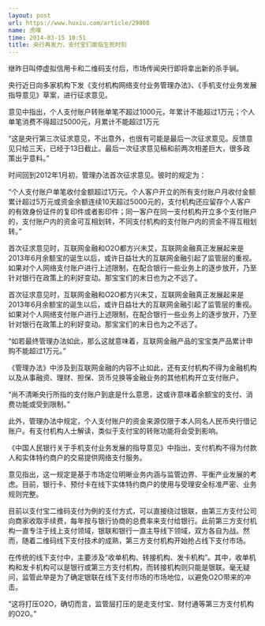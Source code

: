 ```yaml
---
layout: post
url: https://www.huxiu.com/article/29808
name: 虎嗅
time: 2014-03-15 10:51
title: 央行再发力，支付宝们面临生死时刻
---
```

继昨日叫停虚拟信用卡和二维码支付后，市场传闻央行即将拿出新的杀手锏。

央行近日向多家机构下发《支付机构网络支付业务管理办法》、《手机支付业务发展指导意见》草案，进行征求意见。

意见中指出，个人支付账户转账单笔不超过1000元，年累计不能超过1万元；个人单笔消费不得超过5000元，月累计不能超过1万元

“这是央行第三次征求意见，不出意外，也很有可能是最后一次征求意见。反馈意见只给三天，已经于13日截止。最后一次征求意见稿和前两次相差巨大，很多政策出乎意料。”

时间回到2012年1月初，管理办法首次征求意见。彼时的规定为：

“个人支付账户单笔收付金额超过1万元，个人客户开立的所有支付账户月收付金额累计超过5万元或资金余额连续10天超过5000元的，支付机构还应留存个人客户的有效身份证件的复印件或者影印件；同一客户在同一支付机构开立多个支付账户的，支付账户内的资金可互相划转，不同支付机构的支付账户内的资金不得互相划转。”

首次征求意见时，互联网金融和O2O都方兴未艾，互联网金融真正发展起来是2013年6月余额宝的诞生以后，或许日益壮大的互联网金融引起了监管层的重视。如果对个人网络支付账户进行上述限制，在配合银行一些业务上的逐步放开，乃至针对银行在政策上的利好变动。那宝宝们的末日也为之不远了。

首次征求意见时，互联网金融和O2O都方兴未艾，互联网金融真正发展起来是2013年6月余额宝的诞生以后，或许日益壮大的互联网金融引起了监管层的重视。如果对个人网络支付账户进行上述限制，在配合银行一些业务上的逐步放开，乃至针对银行在政策上的利好变动。那宝宝们的末日也为之不远了。

“如若最终管理办法如此，那么这就意味着，互联网金融产品的宝宝类产品累计申购不能超过1万元。”

《管理办法》中涉及到互联网金融的内容不止如此，还有支付机构不得为金融机构以及从事融资、理财、担保、货币兑换等金融业务的其他机构开立支付账户。

“尚不清晰央行所指的支付账户到底是什么意思，这或许意味着余额宝的支付、消费功能或受到限制。”

此外，管理办法中规定，个人支付账户的资金来源仅限于本人同名人民币央行借记账户。有支付机构人士解读，类似于支付宝的转账功能将会受到影响。

《中国人民银行关于手机支付业务发展的指导意见》中指出，支付机构不得为付款人和实体特约商户的交易提供网络支付服务。

意见指出，这一规定是基于市场定位明晰业务内涵与监管边界、平衡产业发展的考虑。目前，银行卡、预付卡在线下实体特约商户的使用与受理安全标准严密、业务规则完整。

目前以支付宝二维码支付为例的支付方式，可以直接绕过银联，由第三方支付公司向商家收取手续费，每年按与银行协商的总费率来支付给银行。此前第三方支付机构一直专注于线上支付领域，银联和银行一直主导线下领域，双方各自为战。然而，随着二维码线下支付技术的成熟，第三方支付机构开始抢占线下支付市场。

在传统的线下支付中，主要涉及“收单机构、转接机构、发卡机构”。其中，收单机构和发卡机构可以是银行或第三方支付机构，而转接机构则只能是银联。毫无疑问，监管此举是为了确定银联在线下支付市场的市场地位，以避免O2O带来的冲击。

“这将打压O2O，确切而言，监管层打压的是走支付宝、财付通等第三方支付机构的O2O。”

